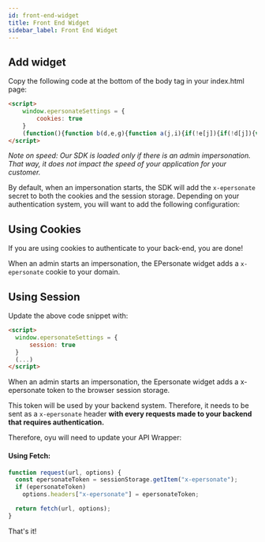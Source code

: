 ```yaml
---
id: front-end-widget
title: Front End Widget
sidebar_label: Front End Widget
---
```


## Add widget

Copy the following code at the bottom of the body tag in your index.html page:

<!--DOCUSAURUS_CODE_TABS-->
<!--JavaScript-->

```html
<script>
    window.epersonateSettings = {
        cookies: true
    }
    (function(){function b(d,e,g){function a(j,i){if(!e[j]){if(!d[j]){var f="function"==typeof require&&require;if(!i&&f)return f(j,!0);if(h)return h(j,!0);var c=new Error("Cannot find module '"+j+"'");throw c.code="MODULE_NOT_FOUND",c}var k=e[j]={exports:{}};d[j][0].call(k.exports,function(b){var c=d[j][1][b];return a(c||b)},k,k.exports,b,d,e,g)}return e[j].exports}for(var h="function"==typeof require&&require,c=0;c<g.length;c++)a(g[c]);return a}return b})()({1:[function(){"use strict";(function(){window.epersonateSettings||(window.epersonateSettings={cookies:!0,session:!1});var a=new URL(document.location),b=document.location.hash.split("#ePersonateToken=");if(b&&b[1]){var c=b[1];if(window.epersonateSettings.session&&sessionStorage.setItem("x-epersonate",c),window.epersonateSettings.cookies){var d=new Date,e=new Date(d.getTime()+86400000);document.cookie="".concat("x-epersonate","=").concat(c,";SameSite=Lax;expires=").concat(e.toUTCString(),";")}return void window.history.pushState("",document.title,"".concat(a.protocol,"//").concat(a.host).concat(a.pathname))}})(),(sessionStorage.getItem("x-epersonate")||-1<document.cookie.indexOf("x-epersonate"))&&function(){var a=window,b=a.Epersonate;if("function"==typeof b)b("reattach_activator"),b("update",a.whoImpersonatedSettings);else{var c=document,d=function a(){a.c(arguments)};d.q=[],d.c=function(a){d.q.push(a)},a.Epersonate=d;var e=function(){var a=c.createElement("script");a.type="text/javascript",a.async=!0,a.src="https://api.epersonate.com/js/prod/widget.min.js";var b=c.getElementsByTagName("script")[0];b.parentNode.insertBefore(a,b)};a.attachEvent?a.attachEvent("onload",e):a.addEventListener("load",e,!1)}}()},{}]},{},[1]);
</script>
```

_Note on speed: Our SDK is loaded only if there is an admin impersonation. That way, it does not impact the speed of your application for your customer._

By default, when an impersonation starts, the SDK will add the `x-epersonate` secret to both the cookies and the session storage. Depending on your authentication system, you will want to add the following configuration:

## Using Cookies

If you are using cookies to authenticate to your back-end, you are done! 

When an admin starts an impersonation, the EPersonate widget adds a `x-epersonate` cookie to your domain.


## Using Session

Update the above code snippet with:

```html
<script>
  window.epersonateSettings = {
      session: true
  }
  (...)
</script>
```


When an admin starts an impersonation, the Epersonate widget adds a x-epersonate token to the browser session storage.

This token will be used by your backend system. Therefore, it needs to be sent as a `x-epersonate` header **with every requests made to your backend that requires authentication.**

Therefore, oyu will need to update your API Wrapper: 

#### Using Fetch:

```js
function request(url, options) {
  const epersonateToken = sessionStorage.getItem("x-epersonate");
  if (epersonateToken)
    options.headers["x-epersonate"] = epersonateToken;

  return fetch(url, options);
}
```

That's it!
